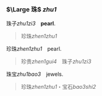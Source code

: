 ### $\Large 珠$ *zhu1*

珠子*zhu1zi3*　**pearl**.   
>珍珠*zhen1zhu1*

珍珠*zhen1zhu1*　pearl.   
>珍贵*zhen1gui4*　珠子*zhu1zi3*

珠宝*zhu1bao3*　jewels.
>珍珠*zhen1zhu1*・宝石*bao3shi2*

<!--
珠海`zhu1hai3`　Zhūhǎi (city). Pearl sea.   
>珠子`zhu1zi3`　海洋`hai3yang2`
-->
